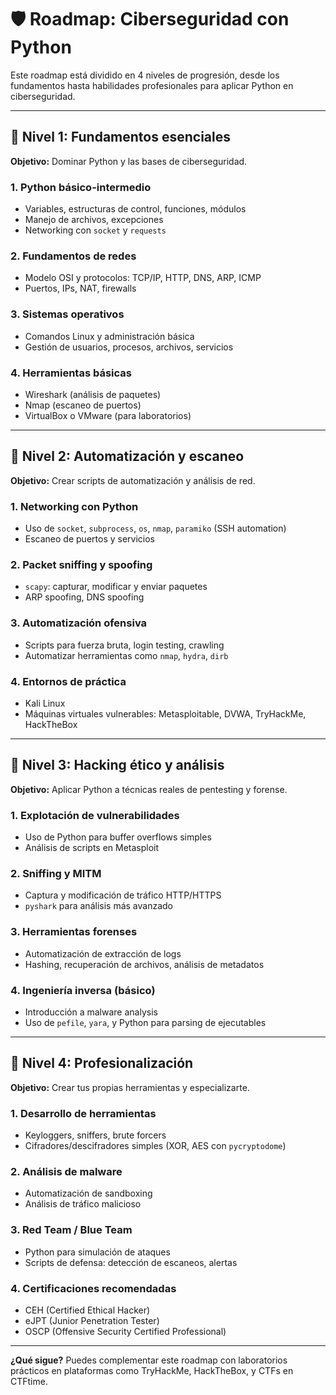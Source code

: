# 🛡️ Roadmap: Ciberseguridad con Python

Este roadmap está dividido en 4 niveles de progresión, desde los fundamentos hasta habilidades profesionales para aplicar Python en ciberseguridad.

---

## 🚀 Nivel 1: Fundamentos esenciales

**Objetivo:** Dominar Python y las bases de ciberseguridad.

### 1. Python básico-intermedio

* Variables, estructuras de control, funciones, módulos
* Manejo de archivos, excepciones
* Networking con `socket` y `requests`

### 2. Fundamentos de redes

* Modelo OSI y protocolos: TCP/IP, HTTP, DNS, ARP, ICMP
* Puertos, IPs, NAT, firewalls

### 3. Sistemas operativos

* Comandos Linux y administración básica
* Gestión de usuarios, procesos, archivos, servicios

### 4. Herramientas básicas

* Wireshark (análisis de paquetes)
* Nmap (escaneo de puertos)
* VirtualBox o VMware (para laboratorios)

---

## 🧠 Nivel 2: Automatización y escaneo

**Objetivo:** Crear scripts de automatización y análisis de red.

### 1. Networking con Python

* Uso de `socket`, `subprocess`, `os`, `nmap`, `paramiko` (SSH automation)
* Escaneo de puertos y servicios

### 2. Packet sniffing y spoofing

* `scapy`: capturar, modificar y enviar paquetes
* ARP spoofing, DNS spoofing

### 3. Automatización ofensiva

* Scripts para fuerza bruta, login testing, crawling
* Automatizar herramientas como `nmap`, `hydra`, `dirb`

### 4. Entornos de práctica

* Kali Linux
* Máquinas virtuales vulnerables: Metasploitable, DVWA, TryHackMe, HackTheBox

---

## 🧪 Nivel 3: Hacking ético y análisis

**Objetivo:** Aplicar Python a técnicas reales de pentesting y forense.

### 1. Explotación de vulnerabilidades

* Uso de Python para buffer overflows simples
* Análisis de scripts en Metasploit

### 2. Sniffing y MITM

* Captura y modificación de tráfico HTTP/HTTPS
* `pyshark` para análisis más avanzado

### 3. Herramientas forenses

* Automatización de extracción de logs
* Hashing, recuperación de archivos, análisis de metadatos

### 4. Ingeniería inversa (básico)

* Introducción a malware analysis
* Uso de `pefile`, `yara`, y Python para parsing de ejecutables

---

## 🔐 Nivel 4: Profesionalización

**Objetivo:** Crear tus propias herramientas y especializarte.

### 1. Desarrollo de herramientas

* Keyloggers, sniffers, brute forcers
* Cifradores/descifradores simples (XOR, AES con `pycryptodome`)

### 2. Análisis de malware

* Automatización de sandboxing
* Análisis de tráfico malicioso

### 3. Red Team / Blue Team

* Python para simulación de ataques
* Scripts de defensa: detección de escaneos, alertas

### 4. Certificaciones recomendadas

* CEH (Certified Ethical Hacker)
* eJPT (Junior Penetration Tester)
* OSCP (Offensive Security Certified Professional)

---

**¿Qué sigue?** Puedes complementar este roadmap con laboratorios prácticos en plataformas como TryHackMe, HackTheBox, y CTFs en CTFtime.

